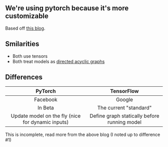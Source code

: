 ## We're using pytorch because it's more customizable

Based off [this blog](https://towardsdatascience.com/pytorch-vs-tensorflow-spotting-the-difference-25c75777377b).

## Smilarities
* Both use tensors
* Both treat models as [directed acyclic graphs](https://en.wikipedia.org/wiki/Directed_acyclic_graph)
## Differences

|PyTorch|TensorFlow|
| :---: | :---: |
| Facebook | Google |
| In Beta | The current "standard" |
| Update model on the fly (nice for dynamic inputs) | Define graph statically before running model |

This is incomplete, read more from the above blog (I noted up to difference #1)

